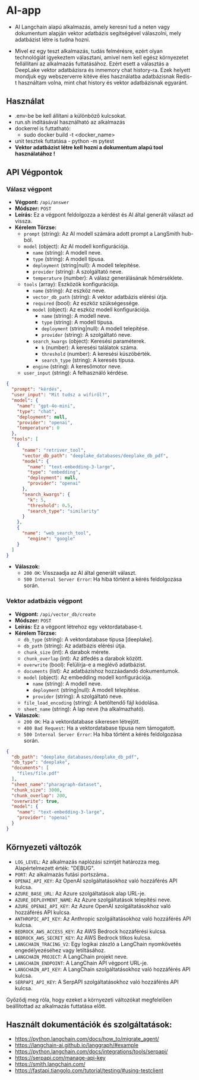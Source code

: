 # AI-app

 - AI Langchain alapú alkalmazás, amely keresni tud a neten vagy dokumentum alapján vektor adatbázis segítségével válaszolni, mely adatbázist létre is tudna hozni.

 - Mivel ez egy teszt alkalmazás, tudás felmérésre, ezért olyan technológiát igyekeztem választani, amivel nem kell egész környezetet fellállítani az alkalmazás futtatásához. Ezért esett a választás a DeepLake vektor adatbázisra és inmemory chat history-ra. Ezek helyett mondjuk egy webszerverre kitéve éles használatba adatbázisnak Redis-t használtam volna, mint chat history és vektor adatbázisnak egyaránt.

## Használat

  - .env-be be kell állítani a különböző kulcsokat.
  - run.sh indításával használható az alkalmazás
  - dockerrel is futtatható:
      - sudo docker build -t <docker_name>
  - unit tesztek futtatása - python -m pytest
  - **Vektor adatbázist létre kell hozni a dokumentum alapú tool használatához !**

## API Végpontok

### Válasz végpont

- **Végpont:** `/api/answer`
- **Módszer:** `POST`
- **Leírás:** Ez a végpont feldolgozza a kérdést és AI által generált választ ad vissza.
- **Kérelem Törzse:**
    - `prompt` (string): Az AI modell számára adott prompt a LangSmith hub-ból.
    - `model` (object): Az AI modell konfigurációja.
      - `name` (string): A modell neve.
      - `type` (string): A modell típusa.
      - `deployment` (string|null): A modell telepítése.
      - `provider` (string): A szolgáltató neve.
      - `temperature` (number): A válasz generálásának hőmérséklete.
    - `tools` (array): Eszközök konfigurációja.
      - `name` (string): Az eszköz neve.
      - `vector_db_path` (string): A vektor adatbázis elérési útja.
      - `required` (bool): Az eszköz szükségessége.
      - `model` (object): Az eszköz modell konfigurációja.
        - `name` (string): A modell neve.
        - `type` (string): A modell típusa.
        - `deployment` (string|null): A modell telepítése.
        - `provider` (string): A szolgáltató neve.
      - `search_kwargs` (object): Keresési paraméterek.
        - `k` (number): A keresési találatok száma.
        - `threshold` (number): A keresési küszöbérték.
        - `search_type` (string): A keresés típusa.
      - `engine` (string): A keresőmotor neve.
    - `user_input` (string): A felhasználó kérdése.


```json
{
  "prompt": "kérdés",
  "user_input": "Mit tudsz a wifiről?",
  "model": {
    "name": "gpt-4o-mini",
    "type": "chat",
    "deployment": null,
    "provider": "openai",
    "temperature": 0
  },
  "tools": [
    {
      "name": "retriver_tool",
      "vector_db_path": "deeplake_databases/deeplake_db_pdf",
      "model": {
        "name": "text-embedding-3-large",
        "type": "embedding",
        "deployment": null,
        "provider": "openai"
      },
      "search_kwargs": {
        "k": 5,
        "threshold": 0.5,
        "search_type": "similarity"
      }
    },
    {
      "name": "web_search_tool",
        "engine": "google"
    }
  ]
}
```

- **Válaszok:**
    - `200 OK`: Visszaadja az AI által generált választ.
    - `500 Internal Server Error`: Ha hiba történt a kérés feldolgozása során.


### Vektor adatbázis végpont

- **Végpont:** `/api/vector_db/create`
- **Módszer:** `POST`
- **Leírás:** Ez a végpont létrehoz egy vektordatabase-t.
- **Kérelem Törzse:**
    - `db_type` (string): A vektordatabase típusa [deeplake].
    - `db_path` (string): Az adatbázis elérési útja.
    - `chunk_size` (int): A darabok mérete.
    - `chunk_overlap` (int): Az átfedés a darabok között.
    - `overwrite` (bool): Felülírja-e a meglévő adatbázist.
    - `documents` (list): Az adatbázishoz hozzáadandó dokumentumok.
     - `model` (object): Az embedding modell konfigurációja.
        - `name` (string): A modell neve.
        - `deployment` (string|null): A modell telepítése.
        - `provider` (string): A szolgáltató neve.
    - `file_load_encoding` (string): A betöltendő fájl kódolása.
    - `sheet_name` (string): A lap neve (ha alkalmazható).
- **Válaszok:**
    - `200 OK`: Ha a vektordatabase sikeresen létrejött.
    - `400 Bad Request`: Ha a vektordatabase típusa nem támogatott.
    - `500 Internal Server Error`: Ha hiba történt a kérés feldolgozása során.

```json
{
  "db_path": "deeplake_databases/deeplake_db_pdf",
  "db_type": "deeplake",
  "documents": [
    "files/file.pdf"
  ],
  "sheet_name":"pharagraph-dataset",
  "chunk_size": 3000,
  "chunk_overlap": 200,
  "overwrite": true,
  "model": {
    "name": "text-embedding-3-large",
    "provider": "openai"
  }
}
```

## Környezeti változók
- `LOG_LEVEL`: Az alkalmazás naplózási szintjét határozza meg. Alapértelmezett érték: "DEBUG".
- `PORT`: Az alkalmazás futási portszáma..
- `OPENAI_API_KEY`: Az OpenAI szolgáltatásokhoz való hozzáférés API kulcsa.
- `AZURE_BASE_URL`: Az Azure szolgáltatások alap URL-je.
- `AZURE_DEPLOYMENT_NAME`: Az Azure szolgáltatások telepítési neve.
- `AZURE_OPENAI_API_KEY`: Az Azure OpenAI szolgáltatásokhoz való hozzáférés API kulcsa.
- `ANTHROPIC_API_KEY`: Az Anthropic szolgáltatásokhoz való hozzáférés API kulcsa.
- `BEDROCK_AWS_ACCESS_KEY`: Az AWS Bedrock hozzáférési kulcsa.
- `BEDROCK_AWS_SECRET_KEY`: Az AWS Bedrock titkos kulcsa.
- `LANGCHAIN_TRACING_V2`: Egy logikai zászló a LangChain nyomkövetés engedélyezéséhez vagy letiltásához.
- `LANGCHAIN_PROJECT`: A LangChain projekt neve.
- `LANGCHAIN_ENDPOINT`: A LangChain API végpont URL-je.
- `LANGCHAIN_API_KEY`: A LangChain szolgáltatásokhoz való hozzáférés API kulcsa.
- `SERPAPI_API_KEY`: A SerpAPI szolgáltatásokhoz való hozzáférés API kulcsa.

Győződj meg róla, hogy ezeket a környezeti változókat megfelelően beállítottad az alkalmazás futtatása előtt.


## Használt dokumentációk és szolgáltatások:
- https://python.langchain.com/docs/how_to/migrate_agent/
- https://langchain-ai.github.io/langgraph/#example
- https://python.langchain.com/docs/integrations/tools/serpapi/
- https://serpapi.com/manage-api-key
- https://smith.langchain.com/
- https://fastapi.tiangolo.com/tutorial/testing/#using-testclient